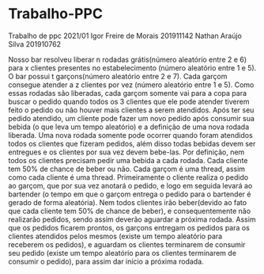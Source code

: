 # Trabalho-PPC

Trabalho de ppc 2021/01
Igor Freire de Morais 201911142
Nathan Araújo Silva 201910762

Nosso bar resolveu liberar n rodadas grátis(número aleatório entre 2 e 6) para x clientes presentes no
estabelecimento (número aleatório entre 1 e 5). O bar possui t garçons(número aleatório entre 2 e 7). Cada
garçom consegue atender a z clientes por vez (número aleatório entre 1 e 5). Como essas rodadas são liberadas,
cada garçom somente vai para a copa para buscar o pedido quando todos os 3 clientes que ele pode atender
tiverem feito o pedido ou não houver mais clientes a serem atendidos. Após ter seu pedido atendido, um
cliente pode fazer um novo pedido após consumir sua bebida (o que leva um tempo aleatório) e a definição de
uma nova rodada liberada. Uma nova rodada somente pode ocorrer quando foram atendidos todos os clientes que
fizeram pedidos, além disso todas bebidas devem ser entregues e os clientes por sua vez devem bebe-las. Por
definição, nem todos os clientes precisam pedir uma bebida a cada rodada. Cada cliente tem 50% de chance de
beber ou não. Cada garçom é uma thread, assim como cada cliente é uma thread.
Primeiramente o cliente realiza o pedido ao garçom, que por sua vez anotará o pedido, e logo em seguida levará
ao bartender (o tempo em que o garçom entrega o pedido para o bartender é gerado de forma aleatória). Nem
todos clientes irão beber(devido ao fato que cada cliente tem 50% de chance de beber), e consequentemente não
realizarão pedidos, sendo assim deverão aguardar a próxima rodada. Assim que os pedidos ficarem prontos, os
garçons entregam os pedidos para os clientes atendidos pelos mesmos (existe um tempo aleatório para receberem
os pedidos), e aguardam os clientes terminarem de consumir seu pedido (existe um tempo aleatório para os
clientes terminarem de consumir o pedido), para assim dar início a próxima rodada.
